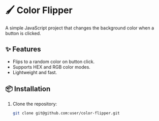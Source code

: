 # 🖌 Color Flipper  
A simple JavaScript project that changes the background color when a button is clicked.

## ✨ Features  
- Flips to a random color on button click.  
- Supports HEX and RGB color modes.  
- Lightweight and fast.  

## 📦 Installation  
1. Clone the repository:  
   ```sh
   git clone git@github.com:user/color-flipper.git